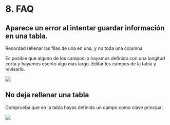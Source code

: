 # 8. FAQ

## Aparece un error al intentar guardar información en una tabla.

Recordad rellenar las filas de una en una, y no toda una columna

Es posible que alguno de los campos lo hayamos definido con una longitud corta y hayamos escrito algo más largo. Editar los campos de la tabla y revisarlo.

<img src="media/image123.png" id="image125">

## No deja rellenar una tabla

Comprueba que en la tabla hayas definido un campo como clave principal.

<img src="media/image124.png" id="image126">